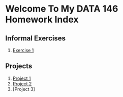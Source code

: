 # Welcome To My DATA 146 Homework Index

## Informal Exercises

1. [Exercise 1](exercise1.md)

## Projects

1. [Project 1](project1.md)
2. [Project 2](project2.md)
3. [Project 3]
